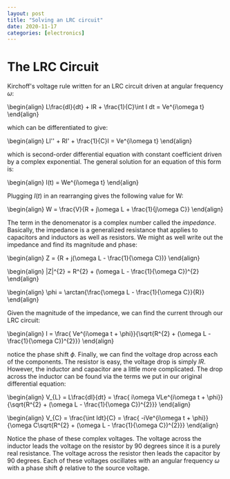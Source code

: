 ```yaml
---
layout: post
title: "Solving an LRC circuit"
date: 2020-11-17
categories: [electronics]
---
```


# The LRC Circuit

Kirchoff's voltage rule written for an LRC circuit driven at angular frequency $\omega$:

\begin{align}
L\frac{dI}{dt} + IR + \frac{1}{C}\int I dt = Ve^{i\omega t}
\end{align}

which can be differentiated to give:

\begin{align}
LI'' + RI' + \frac{1}{C}I = Ve^{i\omega t}
\end{align}

which is second-order differential equation with constant coefficient driven by a complex exponential. The general solution for an equation of this form is:

\begin{align}
I(t) = We^{i\omega t}
\end{align}

Plugging $I(t)$ in an rearranging gives the following value for W:

\begin{align}
W = \frac{V}{R + j\omega L + \frac{1}{j\omega C}}
\end{align}

The term in the denomenator is a complex number called the *impedance*. Basically, the impedance is a generalized resistance that applies to capacitors and inductors as well as resistors. We might as well write out the impedance and find its magnitude and phase:

\begin{align}
Z = {R + j(\omega L - \frac{1}{\omega C})}
\end{align}

\begin{align}
|Z|^{2} = R^{2} + (\omega L - \frac{1}{\omega C})^{2}
\end{align}

\begin{align}
\phi = \arctan{\frac{\omega L - \frac{1}{\omega C}}{R}}
\end{align}



Given the magnitude of the impedance, we can find the current through our LRC circuit:

\begin{align}
I = \frac{ Ve^{i\omega t + \phi}}{\sqrt{R^{2} + (\omega L - \frac{1}{\omega C})^{2}}}
\end{align}

notice the phase shift $\phi$. Finally, we can find the voltage drop across each of the components. The resistor is easy, the voltage drop is simply $IR$. However, the inductor and capacitor are a little more complicated. The drop across the inductor can be found via the terms we put in our original differential equation:

\begin{align}
V_{L} = L\frac{dI}{dt} = \frac{ i\omega VLe^{i\omega t + \phi}}{\sqrt{R^{2} + (\omega L - \frac{1}{\omega C})^{2}}}
\end{align}

\begin{align}
V_{C} = \frac{\int Idt}{C} = \frac{ -iVe^{i\omega t + \phi}}{\omega C\sqrt{R^{2} + (\omega L - \frac{1}{\omega C})^{2}}}
\end{align}


Notice the phase of these complex voltages. The voltage across the inductor leads the voltage on the resistor by 90 degrees since it is a purely real resistance. The voltage across the resistor then leads the capacitor by 90 degrees. Each of these voltages oscillates with an angular frequency $\omega$ with a phase shift $\phi$ relative to the source voltage.


```code

```
